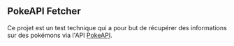 ## PokeAPI Fetcher

Ce projet est un test technique qui a pour but de récupérer des informations sur des pokémons via l'API [PokeAPI](https://pokeapi.co/).